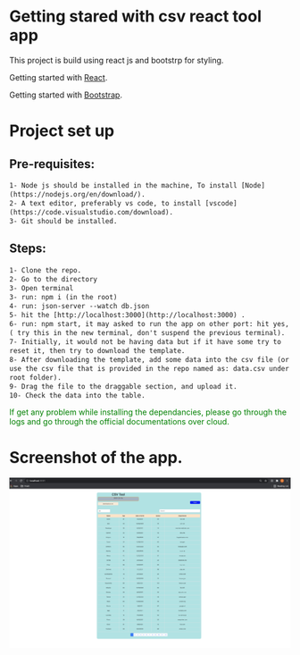 # Getting stared with csv react tool app

This project is build using react js and bootstrp for styling.

Getting started with [React](https://reactjs.org/docs/getting-started.html).

Getting started with [Bootstrap](https://getbootstrap.com/docs/5.0/getting-started/introduction/).

# Project set up

## Pre-requisites:
    1- Node js should be installed in the machine, To install [Node](https://nodejs.org/en/download/).
    2- A text editor, preferably vs code, to install [vscode](https://code.visualstudio.com/download).
    3- Git should be installed.

## Steps:
    1- Clone the repo.
    2- Go to the directory
    3- Open terminal
    3- run: npm i (in the root)
    4- run: json-server --watch db.json
    5- hit the [http://localhost:3000](http://localhost:3000) .
    6- run: npm start, it may asked to run the app on other port: hit yes, ( try this in the new terminal, don't suspend the previous terminal).
    7- Initially, it would not be having data but if it have some try to reset it, then try to download the template.
    8- After downloading the template, add some data into the csv file (or use the csv file that is provided in the repo named as: data.csv under root folder).
    9- Drag the file to the draggable section, and upload it.
    10- Check the data into the table.




<span style="color:green"> If get any problem while installing the dependancies, please go through the logs and go through the official documentations over cloud.</span>

# Screenshot of the app.

<img  src="./Screenshot 2021-06-06 at 8.04.59 PM.png" alt="screenshot"/>